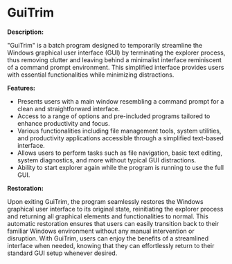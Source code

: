 # GuiTrim

**Description:**

"GuiTrim" is a batch program designed to temporarily streamline the Windows graphical user interface (GUI) by terminating the explorer process, thus removing clutter and leaving behind a minimalist interface reminiscent of a command prompt environment. This simplified interface provides users with essential functionalities while minimizing distractions.

**Features:**

- Presents users with a main window resembling a command prompt for a clean and straightforward interface.
- Access to a range of options and pre-included programs tailored to enhance productivity and focus.
- Various functionalities including file management tools, system utilities, and productivity applications accessible through a simplified text-based interface.
- Allows users to perform tasks such as file navigation, basic text editing, system diagnostics, and more without typical GUI distractions.
- Ability to start explorer again while the program is running to use the full GUI.

**Restoration:**

Upon exiting GuiTrim, the program seamlessly restores the Windows graphical user interface to its original state, reinitiating the explorer process and returning all graphical elements and functionalities to normal. This automatic restoration ensures that users can easily transition back to their familiar Windows environment without any manual intervention or disruption. With GuiTrim, users can enjoy the benefits of a streamlined interface when needed, knowing that they can effortlessly return to their standard GUI setup whenever desired.
